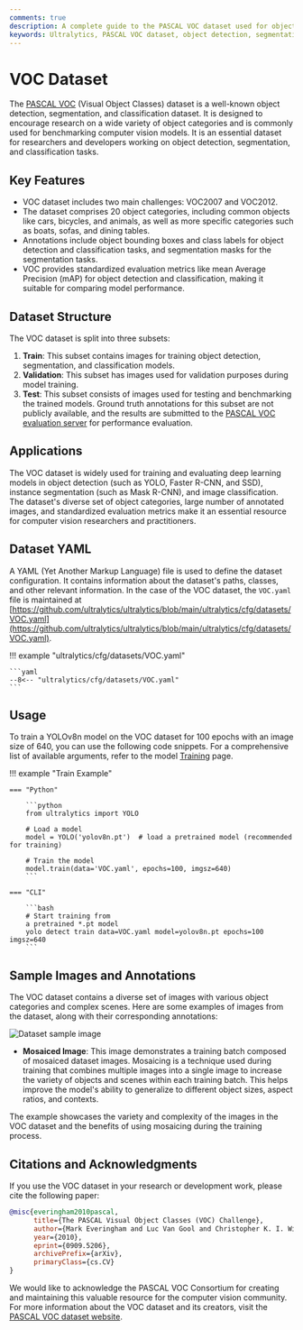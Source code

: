 ```yaml
---
comments: true
description: A complete guide to the PASCAL VOC dataset used for object detection, segmentation and classification tasks with relevance to YOLO model training.
keywords: Ultralytics, PASCAL VOC dataset, object detection, segmentation, image classification, YOLO, model training, VOC.yaml, deep learning
---
```


# VOC Dataset

The [PASCAL VOC](http://host.robots.ox.ac.uk/pascal/VOC/) (Visual Object Classes) dataset is a well-known object detection, segmentation, and classification dataset. It is designed to encourage research on a wide variety of object categories and is commonly used for benchmarking computer vision models. It is an essential dataset for researchers and developers working on object detection, segmentation, and classification tasks.

## Key Features

- VOC dataset includes two main challenges: VOC2007 and VOC2012.
- The dataset comprises 20 object categories, including common objects like cars, bicycles, and animals, as well as more specific categories such as boats, sofas, and dining tables.
- Annotations include object bounding boxes and class labels for object detection and classification tasks, and segmentation masks for the segmentation tasks.
- VOC provides standardized evaluation metrics like mean Average Precision (mAP) for object detection and classification, making it suitable for comparing model performance.

## Dataset Structure

The VOC dataset is split into three subsets:

1. **Train**: This subset contains images for training object detection, segmentation, and classification models.
2. **Validation**: This subset has images used for validation purposes during model training.
3. **Test**: This subset consists of images used for testing and benchmarking the trained models. Ground truth annotations for this subset are not publicly available, and the results are submitted to the [PASCAL VOC evaluation server](http://host.robots.ox.ac.uk:8080/leaderboard/displaylb.php) for performance evaluation.

## Applications

The VOC dataset is widely used for training and evaluating deep learning models in object detection (such as YOLO, Faster R-CNN, and SSD), instance segmentation (such as Mask R-CNN), and image classification. The dataset's diverse set of object categories, large number of annotated images, and standardized evaluation metrics make it an essential resource for computer vision researchers and practitioners.

## Dataset YAML

A YAML (Yet Another Markup Language) file is used to define the dataset configuration. It contains information about the dataset's paths, classes, and other relevant information. In the case of the VOC dataset, the `VOC.yaml` file is maintained at [https://github.com/ultralytics/ultralytics/blob/main/ultralytics/cfg/datasets/VOC.yaml](https://github.com/ultralytics/ultralytics/blob/main/ultralytics/cfg/datasets/VOC.yaml).

!!! example "ultralytics/cfg/datasets/VOC.yaml"

    ```yaml
    --8<-- "ultralytics/cfg/datasets/VOC.yaml"
    ```

## Usage

To train a YOLOv8n model on the VOC dataset for 100 epochs with an image size of 640, you can use the following code snippets. For a comprehensive list of available arguments, refer to the model [Training](../../modes/train.md) page.

!!! example "Train Example"

    === "Python"

        ```python
        from ultralytics import YOLO

        # Load a model
        model = YOLO('yolov8n.pt')  # load a pretrained model (recommended for training)

        # Train the model
        model.train(data='VOC.yaml', epochs=100, imgsz=640)
        ```

    === "CLI"

        ```bash
        # Start training from
        a pretrained *.pt model
        yolo detect train data=VOC.yaml model=yolov8n.pt epochs=100 imgsz=640
        ```

## Sample Images and Annotations

The VOC dataset contains a diverse set of images with various object categories and complex scenes. Here are some examples of images from the dataset, along with their corresponding annotations:

![Dataset sample image](https://github.com/ultralytics/ultralytics/assets/26833433/7d4c18f4-774e-43f8-a5f3-9467cda7de4a)

- **Mosaiced Image**: This image demonstrates a training batch composed of mosaiced dataset images. Mosaicing is a technique used during training that combines multiple images into a single image to increase the variety of objects and scenes within each training batch. This helps improve the model's ability to generalize to different object sizes, aspect ratios, and contexts.

The example showcases the variety and complexity of the images in the VOC dataset and the benefits of using mosaicing during the training process.

## Citations and Acknowledgments

If you use the VOC dataset in your research or development work, please cite the following paper:

```bibtex
@misc{everingham2010pascal,
      title={The PASCAL Visual Object Classes (VOC) Challenge},
      author={Mark Everingham and Luc Van Gool and Christopher K. I. Williams and John Winn and Andrew Zisserman},
      year={2010},
      eprint={0909.5206},
      archivePrefix={arXiv},
      primaryClass={cs.CV}
}
```

We would like to acknowledge the PASCAL VOC Consortium for creating and maintaining this valuable resource for the computer vision community. For more information about the VOC dataset and its creators, visit the [PASCAL VOC dataset website](http://host.robots.ox.ac.uk/pascal/VOC/).
